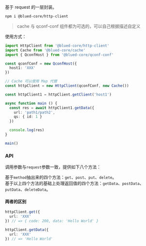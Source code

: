 基于 request 的一层封装。

```bash
npm i @blued-core/http-client
```

> cache 与 qconf-conf 组件都为可选的，可以自己根据描述自定义

使用方式：

```typescript
import HttpClient from '@blued-core/http-client'
import Cache from '@blued-core/cache'
import { QconfHost } from '@blued-core/qconf-conf'

const qconfConf = new QconfHost({
  host1: 'XXX'
})

// Cache 可以使用 Map 代替
const httpClient = new HttpClient(qconfConf, new Cache())

const httpClient1 = httpClient.getClient('host1')

async function main () {
  const res = await httpClient1.getData({
    url: 'path1/path2',
    qs: { id: 1 }
  })

  console.log(res)
}

main()
```

### API

调用参数与`request`参数一致，提供如下八个方法：

基于`method`抽出来的四个方法：`get`、`post`、`put`、`delete`。  
基于以上四个方法的基础上处理返回值的四个方法：`getData`、`postData`、`putData`、`deleteData`。  

#### 两者的区别

```typescript
httpClient.get({
  url: 'XXX'
}) // => { code: 200, data: 'Hello World' }

httpClient.getData({
  url: 'XXX'
}) // => 'Hello World'
```